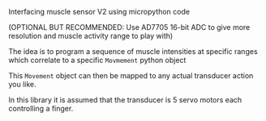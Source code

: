 Interfacing muscle sensor V2 using micropython code 

(OPTIONAL BUT RECOMMENDED: Use AD7705 16-bit ADC to give more resolution and muscle activity range to play with)

The idea is to program a sequence of muscle intensities at specific ranges which correlate to a specific `Movmement` python object

This `Movement` object can then be mapped to any actual transducer action you like. 

In this library it is assumed that the transducer is 5 servo motors each controlling a finger.
